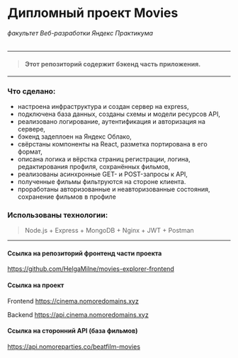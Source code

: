 # Дипломный проект Movies
###### *факультет Веб-разработки Яндекс Практикума*

-----
> #### Этот репозиторий содержит бэкенд часть приложения.
-----

###  Что сделано:

* настроена инфраструктура и создан сервер на express,
* подключена база данных, созданы схемы и модели ресурсов API,
* реализовано логирование, аутентификация и авторизация на сервере,
* бэкенд задеплоен на Яндекс Облако,
* свёрстаны компоненты на React, разметка портирована в его формат,
* описана логика и вёрстка страниц регистрации, логина, редактирования профиля, сохранённых фильмов,
* реализованы асинхронные GET- и POST-запросы к API,
* полученные фильмы фильтруются на стороне клиента.
* проработаны авторизованные и неавторизованные состояния, сохранение фильмов в профиле

###  Использованы технологии:

> Node.js + Express + MongoDB + Nginx + JWT + Postman
-----
#### Ссылка на репозиторий фронтенд части проекта
https://github.com/HelgaMilne/movies-explorer-frontend

#### Ссылка на проект
Frontend https://cinema.nomoredomains.xyz

Backend https://api.cinema.nomoredomains.xyz

#### Ссылка на сторонний API (база фильмов)
https://api.nomoreparties.co/beatfilm-movies
